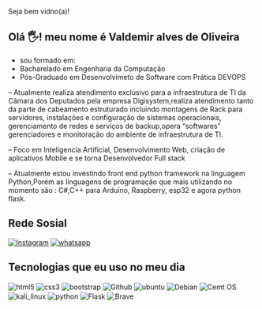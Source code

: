 

 Seja bem vidno(a)!
## Olá  🖐️! meu nome é  Valdemir alves de Oliveira 

- sou formado em:
- Bacharelado em Engenharia da Computação
- Pós-Graduado em Desenvolvimeto de Software com Prática DEVOPS
   
– Atualmente realiza atendimento exclusivo para a infraestrutura de TI da Câmara dos Deputados pela empresa Digisystem,realiza atendimento  tanto da parte de cabeamento estruturado incluindo montagens de Rack para servidores, instalações e configuração de sistemas operacionais, gerenciamento de redes e serviços de backup,opera “softwares” gerenciadores e monitoração do ambiente de infraestrutura de TI.
                   
– Foco em Inteligencia Artificial, Desenvolvimento Web, criação de aplicativos Mobile e se torna Desenvolvedor Full stack 

– Atualmente estou investindo front end python framework na linguagem Python,Porém as linguagens de programação que mais utilizando no momento são : 
   C#,C++ para Arduíno, Raspberry, esp32 e agora python flask.



## Rede Sosial 
[![Instagram](https://img.shields.io/badge/Instagram-E4405F?style=for-the-badge&logo=instagram&logoColor=white)]()
[![whatsapp](https://img.shields.io/badge/WhatsApp-25D366?style=for-the-badge&logo=whatsapp&logoColor=white)]()


## Tecnologias que eu uso no meu dia



<div style="display: inline_block">
  <img align="center" alt="html5" src="https://img.shields.io/badge/HTML5-E34F26?style=for-the-badge&logo=html5&logoColor=white" />
  <img align="center" alt="css3" src="https://img.shields.io/badge/CSS3-1572B6?style=for-the-badge&logo=css3&logoColor=white" />
  <img align="center" alt="bootstrap" src="https://img.shields.io/badge/Bootstrap-563D7C?style=for-the-badge&logo=bootstrap&logoColor=white" />
  <img align="center" alt="Github" src="https://img.shields.io/badge/GitHub-100000?style=for-the-badge&logo=github&logoColor=white" />
  <img align="center" alt="ubuntu" src="https://img.shields.io/badge/Ubuntu-E95420?style=for-the-badge&logo=ubuntu&logoColor=white" />
  <img align="center" alt="Debian" src="https://img.shields.io/badge/Debian-A81D33?style=for-the-badge&logo=debian&logoColor=white" />
  <img align="center" alt="Cemt OS" src="https://img.shields.io/badge/Cent%20OS-262577?style=for-the-badge&logo=CentOS&logoColor=white" /><br>
  <img align="center" alt="kali_linux" src="https://img.shields.io/badge/Kali_Linux-557C94?style=for-the-badge&logo=kali-linux&logoColor=white" />
  <img align="center" alt="python" src="https://img.shields.io/badge/Python-3776AB?style=for-the-badge&logo=python&logoColor=white" />
  <img align="center" alt="Flask" src="https://img.shields.io/badge/Flask-000000?style=for-the-badge&logo=flask&logoColor=white" />
    <img align="center" alt="Brave" src="https://img.shields.io/badge/Brave-FF1B2D?style=for-the-badge&logo=Brave&logoColor=white" />

</div><br/>
